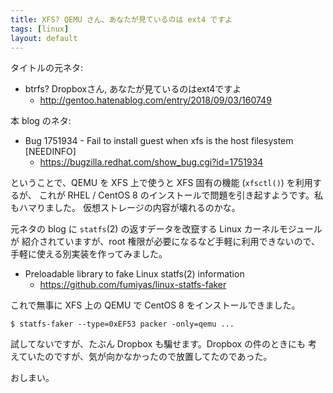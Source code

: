 ```yaml
---
title: XFS? QEMU さん、あなたが見ているのは ext4 ですよ
tags: [linux]
layout: default
---
```


タイトルの元ネタ:

  * btrfs? Dropboxさん, あなたが見ているのはext4ですよ
      * <http://gentoo.hatenablog.com/entry/2018/09/03/160749>

本 blog のネタ:

  * Bug 1751934 - Fail to install guest when xfs is the host filesystem [NEEDINFO] 
      * <https://bugzilla.redhat.com/show_bug.cgi?id=1751934>

ということで、QEMU を XFS 上で使うと XFS 固有の機能 (`xfsctl()`) を利用するが、
これが RHEL / CentOS 8 のインストールで問題を引き起すようです。私もハマりました。
仮想ストレージの内容が壊れるのかな。

元ネタの blog に `statfs`(2) の返すデータを改竄する Linux カーネルモジュールが
紹介されていますが、root 権限が必要になるなど手軽に利用できないので、
手軽に使える別実装を作ってみました。

  * Preloadable library to fake Linux statfs(2) information
      * <https://github.com/fumiyas/linux-statfs-faker>

これで無事に XFS 上の QEMU で CentOS 8 をインストールできました。

```console
$ statfs-faker --type=0xEF53 packer -only=qemu ...
```

試してないですが、たぶん Dropbox も騙せます。Dropbox の件のときにも
考えていたのですが、気が向かなかったので放置してたのであった。

おしまい。

